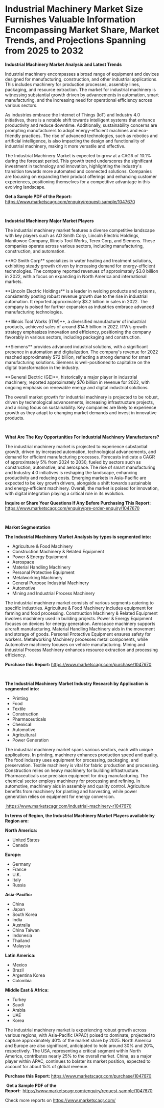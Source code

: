 <p><h1>Industrial Machinery Market Size Furnishes Valuable Information Encompassing Market Share, Market Trends, and Projections Spanning from 2025 to 2032</h1></p><p><strong>Industrial Machinery Market Analysis and Latest Trends</strong></p>
<p><p>Industrial machinery encompasses a broad range of equipment and devices designed for manufacturing, construction, and other industrial applications. This includes machinery for production processes, assembly lines, packaging, and resource extraction. The market for industrial machinery is witnessing substantial growth driven by advancements in automation, smart manufacturing, and the increasing need for operational efficiency across various sectors.</p><p>As industries embrace the Internet of Things (IoT) and Industry 4.0 initiatives, there is a notable shift towards intelligent systems that enhance productivity and reduce downtime. Additionally, sustainability concerns are prompting manufacturers to adopt energy-efficient machines and eco-friendly practices. The rise of advanced technologies, such as robotics and artificial intelligence, is also impacting the design and functionality of industrial machinery, making it more versatile and effective.</p><p>The Industrial Machinery Market is expected to grow at a CAGR of 10.1% during the forecast period. This growth trend underscores the significant investment in technology and innovation, highlighting the industry's transition towards more automated and connected solutions. Companies are focusing on expanding their product offerings and enhancing customer experiences, positioning themselves for a competitive advantage in this evolving landscape.</p></p>
<p><strong>Get a Sample PDF of the Report:&nbsp;</strong> <a href="https://www.marketscagr.com/enquiry/request-sample/1047670?utm_campaign=2882&utm_medium=2&utm_source=Github&utm_content=ia&utm_term=10042025&utm_id=industrial-machinery">https://www.marketscagr.com/enquiry/request-sample/1047670</a></p>
<p>&nbsp;</p>
<p><strong>Industrial Machinery Major Market Players</strong></p>
<p><p>The industrial machinery market features a diverse competitive landscape with key players such as AO Smith Corp, Lincoln Electric Holdings, Manitowoc Company, Illinois Tool Works, Terex Corp, and Siemens. These companies operate across various sectors, including manufacturing, construction, and automation.</p><p>**AO Smith Corp** specializes in water heating and treatment solutions, exhibiting steady growth driven by increasing demand for energy-efficient technologies. The company reported revenues of approximately $3.0 billion in 2022, with a focus on expanding in North America and international markets.</p><p>**Lincoln Electric Holdings** is a leader in welding products and systems, consistently posting robust revenue growth due to the rise in industrial automation. It reported approximately $3.2 billion in sales in 2022. The company is poised for further expansion as industries embrace advanced manufacturing technologies.</p><p>**Illinois Tool Works (ITW)**, a diversified manufacturer of industrial products, achieved sales of around $14.5 billion in 2022. ITW’s growth strategy emphasizes innovation and efficiency, positioning the company favorably in various sectors, including packaging and construction.</p><p>**Siemens** provides advanced industrial solutions, with a significant presence in automation and digitalization. The company's revenue for 2022 reached approximately $72 billion, reflecting a strong demand for smart manufacturing solutions. Siemens is well-positioned to capitalize on the digital transformation in the industry.</p><p>**General Electric (GE)**, historically a major player in industrial machinery, reported approximately $76 billion in revenue for 2022, with ongoing emphasis on renewable energy and digital industrial solutions.</p><p>The overall market growth for industrial machinery is projected to be robust, driven by technological advancements, increasing infrastructure projects, and a rising focus on sustainability. Key companies are likely to experience growth as they adapt to changing market demands and invest in innovative products.</p></p>
<p>&nbsp;</p>
<p><strong>What Are The Key Opportunities For Industrial Machinery Manufacturers?</strong></p>
<p><p>The industrial machinery market is projected to experience substantial growth, driven by increased automation, technological advancements, and demand for efficient manufacturing processes. Forecasts indicate a CAGR of approximately 5% from 2024 to 2030, fueled by sectors such as construction, automotive, and aerospace. The rise of smart manufacturing and Industry 4.0 initiatives is reshaping the landscape, enhancing productivity and reducing costs. Emerging markets in Asia-Pacific are expected to be key growth drivers, alongside a shift towards sustainable and energy-efficient machinery. Overall, the market is poised for innovation, with digital integration playing a critical role in its evolution.</p></p>
<p><strong>Inquire or Share Your Questions If Any Before Purchasing This Report:</strong> <a href="https://www.marketscagr.com/enquiry/pre-order-enquiry/1047670?utm_campaign=2882&utm_medium=2&utm_source=Github&utm_content=ia&utm_term=10042025&utm_id=industrial-machinery">https://www.marketscagr.com/enquiry/pre-order-enquiry/1047670</a></p>
<p>&nbsp;</p>
<p><strong>Market Segmentation</strong></p>
<p><strong>The Industrial Machinery Market Analysis by types is segmented into:</strong></p>
<p><ul><li>Agriculture & Food Machinery</li><li>Construction Machinery & Related Equipment</li><li>Power & Energy Equipment</li><li>Aerospace</li><li>Material Handling Machinery</li><li>Personal Protective Equipment</li><li>Metalworking Machinery</li><li>General Purpose Industrial Machinery</li><li>Automotive</li><li>Mining and Industrial Process Machinery</li></ul></p>
<p><p>The industrial machinery market consists of various segments catering to specific industries. Agriculture & Food Machinery includes equipment for farming and food processing. Construction Machinery & Related Equipment involves machinery used in building projects. Power & Energy Equipment focuses on devices for energy generation. Aerospace machinery supports aircraft manufacturing. Material Handling Machinery aids in the movement and storage of goods. Personal Protective Equipment ensures safety for workers. Metalworking Machinery processes metal components, while Automotive machinery focuses on vehicle manufacturing. Mining and Industrial Process Machinery enhances resource extraction and processing efficiency.</p></p>
<p><strong>Purchase this Report:&nbsp;</strong><a href="https://www.marketscagr.com/purchase/1047670?utm_campaign=2882&utm_medium=2&utm_source=Github&utm_content=ia&utm_term=10042025&utm_id=industrial-machinery">https://www.marketscagr.com/purchase/1047670</a></p>
<p>&nbsp;</p>
<p><strong>The Industrial Machinery Market Industry Research by Application is segmented into:</strong></p>
<p><ul><li>Printing</li><li>Food</li><li>Textile</li><li>Construction</li><li>Pharmaceuticals</li><li>Chemical</li><li>Automotive</li><li>Agricultural</li><li>Power Generation</li></ul></p>
<p><p>The industrial machinery market spans various sectors, each with unique applications. In printing, machinery enhances production speed and quality. The food industry uses equipment for processing, packaging, and preservation. Textile machinery is vital for fabric production and processing. Construction relies on heavy machinery for building infrastructure. Pharmaceuticals use precision equipment for drug manufacturing. The chemical sector employs machinery for processing and refining. In automotive, machinery aids in assembly and quality control. Agriculture benefits from machinery for planting and harvesting, while power generation relies on equipment for energy conversion.</p></p>
<p><a href="https://www.marketscagr.com/industrial-machinery-r1047670?utm_campaign=2882&utm_medium=2&utm_source=Github&utm_content=ia&utm_term=10042025&utm_id=industrial-machinery">&nbsp;https://www.marketscagr.com/industrial-machinery-r1047670</a></p>
<p><strong>In terms of Region, the Industrial Machinery Market Players available by Region are:</strong></p>
<p>
    <p> <strong> North America: </strong>
        <ul>
            <li>United States</li>
            <li>Canada</li>
        </ul>
        </p> 
    <p> <strong> Europe: </strong>
        <ul>
            <li>Germany</li>
            <li>France</li>
            <li>U.K.</li>
            <li>Italy</li>
            <li>Russia</li>
        </ul>
        </p> 
    <p> <strong> Asia-Pacific: </strong>
        <ul>
            <li>China</li>
            <li>Japan</li>
            <li>South Korea</li>
            <li>India</li>
            <li>Australia</li>
            <li>China Taiwan</li>
            <li>Indonesia</li>
            <li>Thailand</li>
            <li>Malaysia</li>
        </ul>
        </p> 
    <p> <strong> Latin America: </strong>
        <ul>
            <li>Mexico</li>
            <li>Brazil</li>
            <li>Argentina Korea</li>
            <li>Colombia</li>
        </ul>
        </p> 
    <p> <strong> Middle East & Africa: </strong>
        <ul>
            <li>Turkey</li>
            <li>Saudi</li>
            <li>Arabia</li>
            <li>UAE</li>
            <li>Korea</li>
        </ul>
    </p>
    </p>
<p><p>The industrial machinery market is experiencing robust growth across various regions, with Asia-Pacific (APAC) poised to dominate, projected to capture approximately 40% of the market share by 2025. North America and Europe are also significant, anticipated to hold around 30% and 20%, respectively. The USA, representing a critical segment within North America, contributes nearly 25% to the overall market. China, as a major player within APAC, continues to bolster its market position, expected to account for about 15% of global revenue.</p></p>
<p><strong>Purchase this Report: </strong><a href="https://www.marketscagr.com/purchase/1047670?utm_campaign=2882&utm_medium=2&utm_source=Github&utm_content=ia&utm_term=10042025&utm_id=industrial-machinery">https://www.marketscagr.com/purchase/1047670</a></p>
<p>&nbsp;<strong>Get a Sample PDF of the Report:&nbsp;&nbsp;</strong><a href="https://www.marketscagr.com/enquiry/request-sample/1047670?utm_campaign=2882&utm_medium=2&utm_source=Github&utm_content=ia&utm_term=10042025&utm_id=industrial-machinery">https://www.marketscagr.com/enquiry/request-sample/1047670</a></p>
<p><strong></strong></p>
<p>Check more reports on <a href="https://www.marketscagr.com/?utm_campaign=2882&utm_medium=2&utm_source=Github&utm_content=ia&utm_term=10042025&utm_id=industrial-machinery">https://www.marketscagr.com/</a></p>